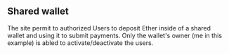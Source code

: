 ## Shared wallet
The site permit to authorized Users to deposit Ether inside of a shared wallet and using it to submit payments. Only the wallet's owner (me in this example) is abled to activate/deactivate the users.

